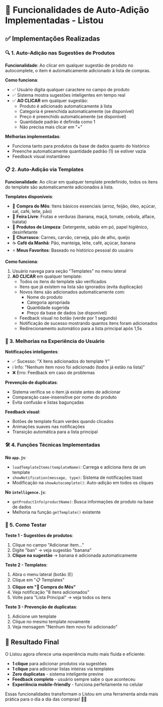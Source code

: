 # 🛒 Funcionalidades de Auto-Adição Implementadas - Listou

## ✅ Implementações Realizadas

### 🔍 1. Auto-Adição nas Sugestões de Produtos

**Funcionalidade**: Ao clicar em qualquer sugestão de produto no autocomplete, o item é automaticamente adicionado à lista de compras.

**Como funciona**:
- ✅ Usuário digita qualquer caractere no campo de produto
- ✅ Sistema mostra sugestões inteligentes em tempo real
- ✅ **AO CLICAR** em qualquer sugestão:
  - Produto é adicionado automaticamente à lista
  - Categoria é preenchida automaticamente (se disponível)
  - Preço é preenchido automaticamente (se disponível)
  - Quantidade padrão é definida como 1
  - Não precisa mais clicar em "+"

**Melhorias implementadas**:
- Funciona tanto para produtos da base de dados quanto do histórico
- Preenche automaticamente quantidade padrão (1) se estiver vazia
- Feedback visual instantâneo

### 📋 2. Auto-Adição via Templates

**Funcionalidade**: Ao clicar em qualquer template predefinido, todos os itens do template são automaticamente adicionados à lista.

**Templates disponíveis**:
- 🛒 **Compra do Mês**: Itens básicos essenciais (arroz, feijão, óleo, açúcar, sal, café, leite, pão)
- 🥬 **Feira Livre**: Frutas e verduras (banana, maçã, tomate, cebola, alface, batata)
- 🧽 **Produtos de Limpeza**: Detergente, sabão em pó, papel higiênico, desinfetante
- 🍖 **Churrasco**: Carnes, carvão, cerveja, pão de alho, queijo
- ☕ **Café da Manhã**: Pão, manteiga, leite, café, açúcar, banana
- ⭐ **Meus Favoritos**: Baseado no histórico pessoal do usuário

**Como funciona**:
1. Usuário navega para seção "Templates" no menu lateral
2. **AO CLICAR** em qualquer template:
   - Todos os itens do template são verificados
   - Itens que já existem na lista são ignorados (evita duplicação)
   - Novos itens são adicionados automaticamente com:
     - Nome do produto
     - Categoria apropriada
     - Quantidade sugerida
     - Preço da base de dados (se disponível)
   - Feedback visual no botão (verde por 1 segundo)
   - Notificação de sucesso mostrando quantos itens foram adicionados
   - Redirecionamento automático para a lista principal após 1,5s

### 🎨 3. Melhorias na Experiência do Usuário

**Notificações inteligentes**:
- ✅ Sucesso: "X itens adicionados do template Y"
- ℹ️ Info: "Nenhum item novo foi adicionado (todos já estão na lista)"
- ❌ Erro: Feedback em caso de problemas

**Prevenção de duplicatas**:
- Sistema verifica se o item já existe antes de adicionar
- Comparação case-insensitive por nome do produto
- Evita confusão e listas bagunçadas

**Feedback visual**:
- Botões de template ficam verdes quando clicados
- Animações suaves nas notificações
- Transição automática para a lista principal

### 🛠️ 4. Funções Técnicas Implementadas

**No `app.js`**:
- `loadTemplateItems(templateName)`: Carrega e adiciona itens de um template
- `showNotification(message, type)`: Sistema de notificações toast
- Modificação na `showAutocomplete()`: Auto-adição em todos os cliques

**No `intelligence.js`**:
- `getProductInfo(productName)`: Busca informações de produto na base de dados
- Melhoria na função `getTemplate()` existente

### 🎯 5. Como Testar

**Teste 1 - Sugestões de produtos**:
1. Clique no campo "Adicionar item..."
2. Digite "ban" → veja sugestão "banana"
3. **Clique na sugestão** → banana é adicionada automaticamente

**Teste 2 - Templates**:
1. Abra o menu lateral (botão ☰)
2. Clique em "📋 Templates"
3. **Clique em "🛒 Compra do Mês"**
4. Veja notificação "8 itens adicionados"
5. Volte para "Lista Principal" → veja todos os itens

**Teste 3 - Prevenção de duplicatas**:
1. Adicione um template
2. Clique no mesmo template novamente
3. Veja mensagem "Nenhum item novo foi adicionado"

## 🎉 Resultado Final

O Listou agora oferece uma experiência muito mais fluida e eficiente:

- **1 clique** para adicionar produtos via sugestões
- **1 clique** para adicionar listas inteiras via templates
- **Zero duplicatas** - sistema inteligente previne
- **Feedback completo** - usuário sempre sabe o que aconteceu
- **Experiência mobile-friendly** - funciona perfeitamente no celular

Essas funcionalidades transformam o Listou em uma ferramenta ainda mais prática para o dia a dia das compras! 🛒✨
